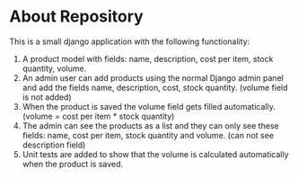 # About Repository

This is a small django application with the following functionality:
1. A product model with fields: name, description, cost per item, stock quantity, volume.
2. An admin user can add products using the normal Django admin panel and add the fields name, description, cost, stock quantity. (volume field is not added)
3. When the product is saved the volume field gets filled automatically. (volume = cost per item * stock quantity)
4. The admin can see the products as a list and they can only see these fields: name, cost per item, stock quantity and volume. (can not see description field)
5. Unit tests are added to show that the volume is calculated automatically when the product is saved.
